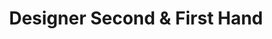 ---
title: "Designer Second & First Hand"
url: /ottobrunn/designer-second-und-first-hand/
shop: Kleidung
---